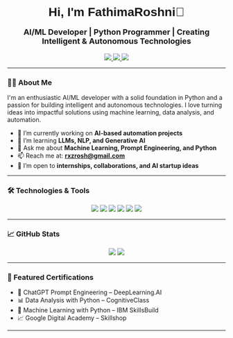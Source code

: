<!-- README.md -->

<h1 align="center" style="font-family:Arial; font-weight:bold;">Hi, I'm FathimaRoshni👋</h1>

<p align="center" style="font-size:18px;">
  <strong>AI/ML Developer | Python Programmer | Creating Intelligent & Autonomous Technologies</strong>
</p>

<p align="center">
  <a href="linkedin.com/in/fatima-roshini-siyad-8477292b3" target="_blank">
    <img src="https://img.shields.io/badge/LinkedIn-blue?logo=linkedin&logoColor=white" />
  </a>
  <a href="mailto:rxzrosh@gmail.com" target="_blank">
    <img src="https://img.shields.io/badge/Email-D14836?logo=gmail&logoColor=white" />
  </a>
  <a href="https://github.com/ROSHNIFATIMA" target="_blank">
    <img src="https://img.shields.io/badge/GitHub-181717?logo=github&logoColor=white" />
  </a>
</p>

---

### 👩‍💻 About Me

I'm an enthusiastic AI/ML developer with a solid foundation in Python and a passion for building intelligent and autonomous technologies. I love turning ideas into impactful solutions using machine learning, data analysis, and automation.

- 🔭 I’m currently working on **AI-based automation projects**
- 🌱 I’m learning **LLMs, NLP, and Generative AI**
- 💬 Ask me about **Machine Learning, Prompt Engineering, and Python**
- 📫 Reach me at: **rxzrosh@gmail.com**
- 🚀 I’m open to **internships, collaborations, and AI startup ideas**

---

### 🛠️ Technologies & Tools

<p align="center">
  <img src="https://img.shields.io/badge/Python-3776AB?style=for-the-badge&logo=python&logoColor=white"/>
  <img src="https://img.shields.io/badge/TensorFlow-FF6F00?style=for-the-badge&logo=tensorflow&logoColor=white"/>
  <img src="https://img.shields.io/badge/Scikit--learn-F7931E?style=for-the-badge&logo=scikit-learn&logoColor=white"/>
  <img src="https://img.shields.io/badge/Pandas-150458?style=for-the-badge&logo=pandas&logoColor=white"/>
  <img src="https://img.shields.io/badge/Colab-F9AB00?style=for-the-badge&logo=googlecolab&logoColor=white"/>
  <img src="https://img.shields.io/badge/GitHub-181717?style=for-the-badge&logo=github&logoColor=white"/>
</p>

---

### 📈 GitHub Stats

<p align="center">
  <img src="https://github-readme-stats.vercel.app/api?username=ROSHNIFATIMA&show_icons=true&theme=tokyonight" />
  <img src="https://github-readme-streak-stats.herokuapp.com/?user=ROSHNIFATIMA&theme=tokyonight"/>
</p>

---

### 📂 Featured Certifications

- 🧠 ChatGPT Prompt Engineering – DeepLearning.AI  
- 📊 Data Analysis with Python – CognitiveClass  
- 🤖 Machine Learning with Python – IBM SkillsBuild  
- 📈 Google Digital Academy – Skillshop  

---

